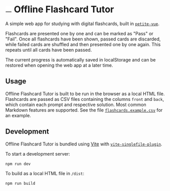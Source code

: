 # <img src="public/offline_flashcard_tutor.min.svg" height="20" width="20" alt="icon of Offline Flashcard Tutor"/> Offline Flashcard Tutor

A simple web app for studying with digital flashcards, built in [`petite-vue`](https://github.com/vuejs/petite-vue).

Flashcards are presented one by one and can be marked as "Pass" or "Fail". Once all flashcards have been shown, passed cards are discarded, while failed cards are shuffled and then presented one by one again. This repeats until all cards have been passed.

The current progress is automatically saved in localStorage and can be restored when opening the web app at a later time.

## Usage

Offline Flashcard Tutor is built to be run in the browser as a local HTML file. Flashcards are passed as CSV files containing the columns `front` and `back`, which contain each prompt and respective solution. Most common Markdown features are supported. See the file [`flashcards.example.csv`](./flashcards.example.csv) for an example.

## Development

Offline Flashcard Tutor is bundled using [Vite](https://github.com/vitejs/vite) with [`vite-singlefile-plugin`](https://github.com/richardtallent/vite-plugin-singlefile).

To start a development server:

```bash
npm run dev
```

To build as a local HTML file in `/dist`:

```bash
npm run build
```
